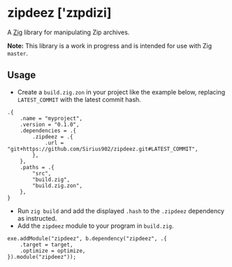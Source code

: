 # zipdeez ['zɪpdizi]

A [Zig](https://ziglang.org/) library for manipulating Zip archives.

**Note:** This library is a work in progress and is intended for use with Zig `master`.

## Usage

* Create a `build.zig.zon` in your project like the example below, replacing
`LATEST_COMMIT` with the latest commit hash.

```zig
.{
    .name = "myproject",
    .version = "0.1.0",
    .dependencies = .{
        .zipdeez = .{
            .url = "git+https://github.com/Sirius902/zipdeez.git#LATEST_COMMIT",
        },
    },
    .paths = .{
        "src",
        "build.zig",
        "build.zig.zon",
    },
}
```

* Run `zig build` and add the displayed `.hash` to the `.zipdeez` dependency as instructed.
* Add the `zipdeez` module to your program in `build.zig`.

```zig
exe.addModule("zipdeez", b.dependency("zipdeez", .{
    .target = target,
    .optimize = optimize,
}).module("zipdeez"));
```
